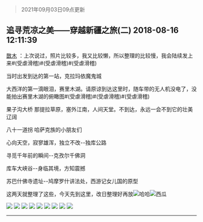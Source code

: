 > 2021年09月03日09点更新
<link rel="stylesheet" href="https://cdn.jsdelivr.net/gh/taotie6/sampleJSON@main/css/photo_show.css">


 ## 追寻荒凉之美——穿越新疆之旅(二) 2018-08-16 12:11:39

 [㪚木](https://www.coolapk.com/feed/7764898?shareKey=ODVmZjUxNGU4NmY5NjEzMTc0M2M~) ：上次说过，照片比较多，我又比较懒，所以整理的比较慢，我会陆续发上来#(受虐滑稽)#(受虐滑稽)#(受虐滑稽)

当时出发到达的第一站，克拉玛依魔鬼城

大西洋的第一滴眼泪，赛里木湖。请原谅到达这里时，随车带的无人机没电了<!--break-->，没能拍出赛里木湖的俯瞰图#(受虐滑稽)#(受虐滑稽)#(受虐滑稽)

果子沟大桥
那提拉草原，塞外江南，人间天堂。不到达，永远一会不到它的壮美辽阔

八十一道拐
哈萨克族的小朋友们

心向天空，寂寥雄浑，独立不改--独库公路

寻觅千年前的瞬间--克孜尔千佛洞

库车大峡谷--身临其境，方知震撼

苏巴什佛寺遗址--鸠摩罗什讲法处，西游记女儿国的原型

这两天就整理了这些，今天先到这里，改日整理好再放<img src="http://static.coolapk.com/emoticons/default/13.gif" alt="哈哈"/><img src="http://static.coolapk.com/emoticons/default/56.gif" alt="西瓜"/> 

<div class="album">
<img class="img-item" src="http://image.coolapk.com/feed/2018/0816/1081091_1534392635_16@960x540.jpg" />
<img class="img-item" src="http://image.coolapk.com/feed/2018/0816/1081091_1534392636_1834@1920x1080.jpg" />
<img class="img-item" src="http://image.coolapk.com/feed/2018/0816/1081091_1534392637_9704@1920x1080.jpg" />
<img class="img-item" src="http://image.coolapk.com/feed/2018/0816/1081091_1534392641_6707@1920x1080.jpg" />
<img class="img-item" src="http://image.coolapk.com/feed/2018/0816/1081091_1534392643_8588@1920x1080.jpg" />
<img class="img-item" src="http://image.coolapk.com/feed/2018/0816/1081091_1534392645_2526@1920x1080.jpg" />
<img class="img-item" src="http://image.coolapk.com/feed/2018/0816/1081091_1534392646_7044@1440x1080.jpg" />
<img class="img-item" src="http://image.coolapk.com/feed/2018/0816/1081091_1534392648_8107@1440x1080.jpg" />
<img class="img-item" src="http://image.coolapk.com/feed/2018/0816/1081091_1534392652_1394@960x540.jpg" />
</div>

 ------- 

